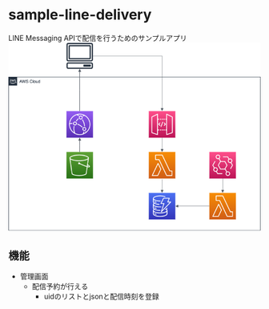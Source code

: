 # sample-line-delivery
LINE Messaging APIで配信を行うためのサンプルアプリ
![](docs/archtecture.drawio.png)

## 機能
- 管理画面
  - 配信予約が行える
    - uidのリストとjsonと配信時刻を登録